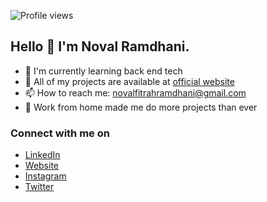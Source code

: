 ![Profile views](https://gpvc.arturio.dev/novalramdhani)

## Hello 👋 I'm Noval Ramdhani.

- 🌱 I'm currently learning back end tech
- 🚀 All of my projects are available at [official website](https://novalll.vercel.app/projects)
- 📫 How to reach me: novalfitrahramdhani@gmail.com
- 💼 Work from home made me do more projects than ever

### Connect with me on

- <a href="https://linkedin.com/in/novalramdhani/">LinkedIn</a>
- <a href="https://novalll.vercel.app">Website</a>
- <a href="https://instagram.com/novallrmdhni">Instagram</a>
- <a href="https://twitter.com/novallramdhani">Twitter</a>
